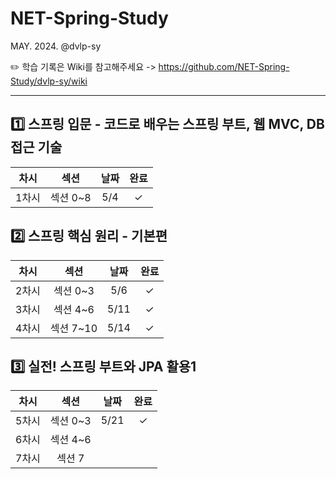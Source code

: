 # NET-Spring-Study
MAY. 2024. @dvlp-sy

✏️ 학습 기록은 Wiki를 참고해주세요 -> https://github.com/NET-Spring-Study/dvlp-sy/wiki

---

## 1️⃣ 스프링 입문 - 코드로 배우는 스프링 부트, 웹 MVC, DB 접근 기술
차시|섹션|날짜|완료|
:---:|:---:|:---:|:---:|
1차시|섹션 0~8|5/4|✓|


## 2️⃣ 스프링 핵심 원리 - 기본편
차시|섹션|날짜|완료|
:---:|:---:|:---:|:---:|
2차시|섹션 0~3|5/6|✓|
3차시|섹션 4~6|5/11|✓|
4차시|섹션 7~10|5/14|✓|

## 3️⃣  실전! 스프링 부트와 JPA 활용1
차시|섹션|날짜|완료|
:---:|:---:|:---:|:---:|
5차시|섹션 0~3|5/21|✓|
6차시|섹션 4~6|||
7차시|섹션 7|||

